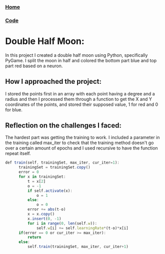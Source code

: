### [Home](index.html)
### [Code](https://mrprokoala.github.io/game-of-life)

# Double Half Moon: 
In this project I created a double half moon using Python, specifically PyGame. I split the moon in half and colored the bottom part blue
and top part red based on a neuron.

## How I approached the project: 
I stored the points first in an array with each point having a degree and a radius and then I processed them through a function to get the
X and Y coordinates of the points, and stored their supposed value, 1 for red and 0 for blue.

## Reflection on the challenges I faced: 
The hardest part was getting the training to work. I included a parameter in the training called max_iter to check that the training method
doesn't go over a certain amount of epochs and I used recursive to have the function repeat itself.
```js
def train(self, trainingSet, max_iter, cur_iter=1):
      trainingSet = trainingSet.copy()
      error = 0
      for x in trainingSet:
          t = x[2]
          o = -1
          if self.activate(x):
              o = 1
          else:
              o = 0
          error += abs(t-o)
          x = x.copy()
          x.insert(0, -1)
          for i in range(0, len(self.w)):
              self.w[i] += self.learningRate*(t-o)*x[i]
      if(error == 0 or cur_iter >= max_iter):
          return
      else:
          self.train(trainingSet, max_iter, cur_iter+1)
```
